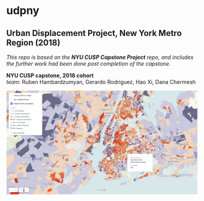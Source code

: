 # udpny
## Urban Displacement Project, New York Metro Region (2018) 

_This repo is based on the **NYU CUSP Capstone Project** repo, and includes the further work had been done post completion of the capstone._

**NYU CUSP capstone, 2018 cohort**<br>
_team:_ Ruben Hambardzumyan, Gerardo Rodriguez, Hao Xi, Dana Chermesh

![Alt text](map070718.png)
